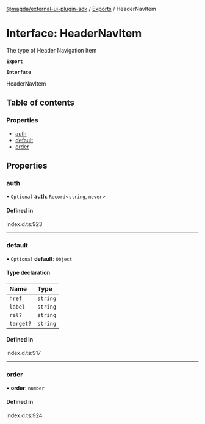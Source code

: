 [@magda/external-ui-plugin-sdk](../README.md) / [Exports](../modules.md) / HeaderNavItem

# Interface: HeaderNavItem

The type of Header Navigation Item

**`Export`**

**`Interface`**

HeaderNavItem

## Table of contents

### Properties

- [auth](HeaderNavItem.md#auth)
- [default](HeaderNavItem.md#default)
- [order](HeaderNavItem.md#order)

## Properties

### auth

• `Optional` **auth**: `Record`<`string`, `never`\>

#### Defined in

index.d.ts:923

---

### default

• `Optional` **default**: `Object`

#### Type declaration

| Name      | Type     |
| :-------- | :------- |
| `href`    | `string` |
| `label`   | `string` |
| `rel?`    | `string` |
| `target?` | `string` |

#### Defined in

index.d.ts:917

---

### order

• **order**: `number`

#### Defined in

index.d.ts:924

